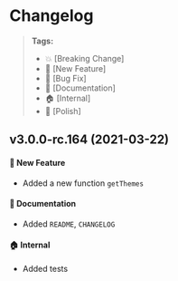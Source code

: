 Changelog
=========

> **Tags:**
> - :boom:       [Breaking Change]
> - :rocket:     [New Feature]
> - :bug:        [Bug Fix]
> - :memo:       [Documentation]
> - :house:      [Internal]
> - :nail_care:  [Polish]

## v3.0.0-rc.164 (2021-03-22)

#### :rocket: New Feature

* Added a new function `getThemes`

#### :memo: Documentation

* Added `README`, `CHANGELOG`

#### :house: Internal

* Added tests
